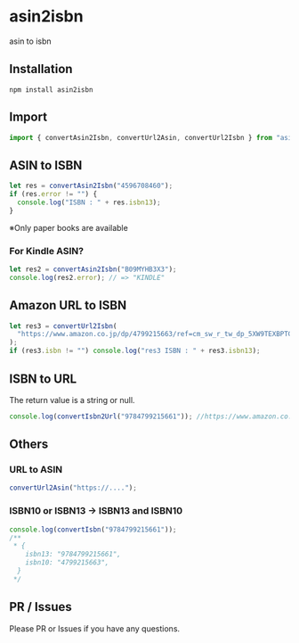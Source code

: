 # asin2isbn

asin to isbn

## Installation

```
npm install asin2isbn
```

## Import

```ts
import { convertAsin2Isbn, convertUrl2Asin, convertUrl2Isbn } from "asin2isbn";
```

## ASIN to ISBN

```ts
let res = convertAsin2Isbn("4596708460");
if (res.error != "") {
  console.log("ISBN : " + res.isbn13);
}
```

※Only paper books are available

### For Kindle ASIN?

```ts
let res2 = convertAsin2Isbn("B09MYHB3X3");
console.log(res2.error); // => "KINDLE"
```

## Amazon URL to ISBN

```ts
let res3 = convertUrl2Isbn(
  "https://www.amazon.co.jp/dp/4799215663/ref=cm_sw_r_tw_dp_5XW9TEXBPTC54CE90CE9"
);
if (res3.isbn != "") console.log("res3 ISBN : " + res3.isbn13);
```

## ISBN to URL

The return value is a string or null.

```ts
console.log(convertIsbn2Url("9784799215661")); //https://www.amazon.co.jp/dp/4799215663
```

## Others

### URL to ASIN

```ts
convertUrl2Asin("https://....");
```

### ISBN10 or ISBN13 → ISBN13 and ISBN10

```ts
console.log(convertIsbn("9784799215661"));
/**
 * {
    isbn13: "9784799215661",
    isbn10: "4799215663",
  }
 */
```

## PR / Issues

Please PR or Issues if you have any questions.

